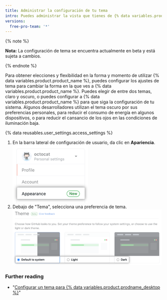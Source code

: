 ```yaml
---
title: Administrar la configuración de tu tema
intro: Puedes administrar la vista que tienes de {% data variables.product.product_name %} si configuras una preferencia de tema que ya sea se acople a la configuración de tu sistema o siempre utilice el modo claro u oscuro.
versions:
  free-pro-team: '*'
---
```


{% note %}

**Nota:** La configuración de tema se encuentra actualmente en beta y está sujeta a cambios.

{% endnote %}

Para obtener elecciones y flexibilidad en la forma y momento de utilizar {% data variables.product.product_name %}, puedes configurar los ajustes de tema para cambiar la forma en la que ves a {% data variables.product.product_name %}. Puedes elegir de entre dos temas, claro y oscuro, o puedes configurar a {% data variables.product.product_name %} para que siga la configuración de tu sistema. Algunos desarrolladores utilizan el tema oscuro por sus preferencias personales, para reducir el consumo de energía en algunos dispositivos, o para reducir el cansancio de los ojos en las condiciones de iluminación baja.

{% data reusables.user_settings.access_settings %}
1. En la barra lateral de configuración de usuario, da clic en **Apariencia**. !["Appearance" tab in user settings sidebar](/assets/images/help/settings/appearance-tab.png)
1. Debajo de "Tema", selecciona una preferencia de tema. ![Botones radiales para la configuración de tema](/assets/images/help/settings/theme-settings-radio-buttons.png)

### Further reading

- "[Configurar un tema para {% data variables.product.prodname_desktop %}](/desktop/installing-and-configuring-github-desktop/setting-a-theme-for-github-desktop)"
